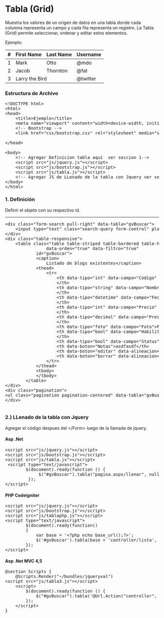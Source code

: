 Tabla (Grid)
=====

Muestra los valores de un origen de datos en una tabla donde cada columna representa un campo y cada fila representa un registro. La Tabla (Grid) permite seleccionar, ordenar y editar estos elementos. 

Ejemplo:
<div class="bs-docs-example">
                <table class="table table-condensed">
                    <thead>
                        <tr>
                            <th>#</th>
                            <th>First Name</th>
                            <th>Last Name</th>
                            <th>Username</th>
                        </tr>
                    </thead>
                    <tbody>
                        <tr>
                            <td>1</td>
                            <td>Mark</td>
                            <td>Otto</td>
                            <td>@mdo</td>
                        </tr>
                        <tr>
                            <td>2</td>
                            <td>Jacob</td>
                            <td>Thornton</td>
                            <td>@fat</td>
                        </tr>
                        <tr>
                            <td>3</td>
                            <td colspan="2">Larry the Bird</td>
                            <td>@twitter</td>
                        </tr>
                    </tbody>
                </table>
            </div>

<h3> Estructura de Archivo </h3>

<pre>
&lt;!DOCTYPE html&gt; 
&lt;html&gt; 
&lt;head&gt; 
	&lt;title&gt;Ejemplo&lt;/title&gt; 
	&lt;meta name="viewport" content="width=device-width, initial-scale=1.0"&gt;
	&lt;!-- Bootstrap --&gt; 
	&lt;link href="css/bootstrap.css" rel="stylesheet" media="screen"&gt;
	
&lt;/head&gt; 

&lt;body&gt; 
	&lt;!-- Agregar Definicion tabla aqui  ver seccion 1--&gt; 
	&lt;script src="js/jquery.js"&gt;&lt;/script&gt;
	&lt;script src="js/bootstrap.js"&gt;&lt;/script&gt; 
	&lt;script src="js/tabla.js"&gt;&lt;/script&gt;
	&lt;!-- Agregar JS de LLenado de la tabla con Jquery ver seccion 2 --&gt;
&lt;/body&gt;
&lt;/html&gt; 
</pre>

<h3> 1. Definición </h3>


Definir el objeto con su respectivo id.
<hr>
<pre>
&lt;div class="form-search pull-right" data-tabla="gvBuscar"&gt;
    &lt;input type="text" class="search-query form-control" placeholder="Buscar" /&gt;
&lt;/div&gt;
&lt;div class="table-responsive"&gt;
	&lt;table class="table table-striped table-bordered table-hover tabla" 
                data-orden="true" data-filtro="true"
            id="gvBuscar"&gt;
            &lt;caption&gt;
                Listado de blogs existentes&lt;/caption&gt;
            &lt;thead&gt;
                &lt;tr&gt;
                    &lt;th data-tipo="int" data-campo="Codigo" data-alineacion="centro"&gt;#
                    &lt;/th&gt;
                    &lt;th data-tipo="string" data-campo="Nombre"&gt;Tipo
                    &lt;/th&gt;
                    &lt;th data-tipo="datetime" data-campo="Fecha" data-formato="dddd dd/MM/yyyy HH:mm" data-alineacion="centro"&gt;Fecha Creación
                    &lt;/th&gt;
                    &lt;th data-tipo="int" data-campo="Precio" data-formato="#,##0" data-alineacion="derecha"&gt;Enteros
                    &lt;/th&gt;
                    &lt;th data-tipo="decimal" data-campo="Precio" data-formato="#,##0.00" data-alineacion="derecha"&gt;Decimales
                    &lt;/th&gt;
                    &lt;th data-tipo="foto" data-campo="Foto"&gt;Fotografía&lt;/th&gt;
                    &lt;th data-tipo="bool" data-campo="Habilitado" data-alineacion="centro"&gt;Estado
                    &lt;/th&gt;
                    &lt;th data-tipo="bool" data-campo="Status"&gt;Estado&lt;/th&gt;
                    &lt;th data-boton="Notas"&gt;asdfasdf&lt;/th&gt;
                    &lt;th data-boton="editar" data-alineacion="centro">&lt;/th&gt;
                    &lt;th data-boton="borrar" data-alineacion="centro">&lt;/th&gt;
                &lt;/tr&gt;
            &lt;/thead&gt;
            &lt;tbody&gt;
            &lt;/tbody&gt;
        &lt;/table&gt;
&lt;/div&gt;
&lt;div class="pagination"&gt;
&lt;ul class="pagination pagination-centered" data-tabla="gvBuscar" data-cantidad="10" data-grupo="8"&gt;&lt;/ul&gt;
&lt;/div&gt;

</pre>
<h3> 2.) LLenado de la tabla con Jquery </h3>
Agregar el código despues del &lt;/Form&gt; luego de la llamada de jquery.
<h4> Asp .Net </h4>
<pre>
&lt;script src="js/jquery.js"&gt;&lt;/script&gt;
&lt;script src="js/bootstrap.js"&gt;&lt;/script&gt;
&lt;script src="js/tabla.js"&gt;&lt;/script&gt;
 &lt;script type="text/javascript"&gt;
        $(document).ready(function () {
             $("#gvBuscar").tabla("pagina.aspx/llenar", null);
         });
&lt;/script&gt
</pre>
<h4> PHP Codeigniter</h4>
<pre>
&lt;script src="js/jquery.js"&gt;&lt;/script&gt;
&lt;script src="js/bootstrap.js"&gt;&lt;/script&gt;
&lt;script src="js/tablaphp.js"&gt;&lt;/script&gt;
&lt;script type="text/javascript"&gt;
        $(document).ready(function()
		{
			var base = '&lt;?php echo base_url();?&gt;';
			$('#gvBuscar').tabla(base + 'controller/lista', null);
		});
&lt;/script&gt
</pre>
<h4> Asp .Net MVC 4,5 </h4>
<pre>
@section Scripts { 
    @Scripts.Render("~/bundles/jqueryval") 
&lt;script src="js/tabla3.js"&gt;&lt;/script&gt;
    &lt;script&gt;
        $(document).ready(function () { 
            $("#gvBuscar").tabla('@Url.Action("controller", "lista")', null);
        }); 
    &lt;/script&gt;
}
</pre>
